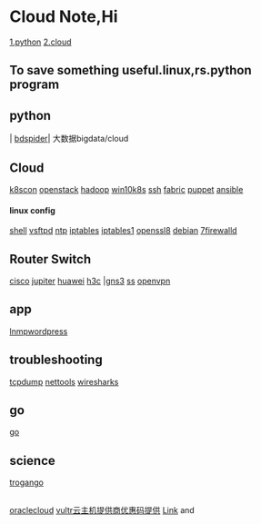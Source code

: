 # Cloud Note,Hi
[1.python](##python)
[2.cloud](##cloud)
## To save something useful.linux,rs.python program 
## python
| [bdspider](bdspider.py)|
大数据bigdata/cloud

## Cloud 


[k8scon](conjure-up.html)
[openstack](openstack.html)
[hadoop](hadoop.html)
[win10k8s](wink8s.html)
[ssh](ssh.html)
[fabric](fabric.html)
[puppet](puppet.html)
[ansible](ansible.html)

#### linux config

[shell](linux/shell.html)
[vsftpd](linux/yum.html)
[ntp](linux/ntp.html)
[iptables](linux/iptables.html)
[iptables1](linux/iptables1.html)
[openssl8](linux/opensslssh.html)
[debian](linux/debian1.html)
[7firewalld](linux/firewalld.html)

## Router Switch

[cisco](net/cisco1.html)
[jupiter](net/jupiter.html)
[huawei](net/huawei.html)
[h3c](net/h3c1.html)
|[gns3](net/gns.html)
[ss](ss.html)
[openvpn](openvpn.html)

## app
[lnmpwordpress](linux/wp.html)

## troubleshooting

[tcpdump](linux/tcpdump.html)
[nettools](linux/nettools.html)
[wiresharks](linux/wiresharks.html)
## go
[go](linux/go.html)

## science
[trogango](linux/trogango.html)

## 
[oraclecloud](linux/oracle.md)
[vultr云主机提供商优惠码提供](https://www.vultr.com/?ref=9064803-8H)
[Link](url) and 



